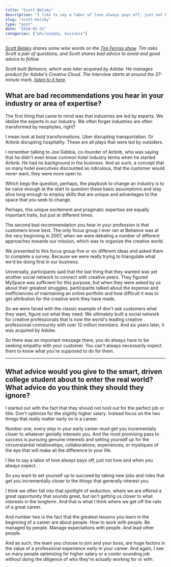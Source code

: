 ```yaml
---
title: "Scott Belsky"
description: "I like to say a labor of love always pays off, just not how and when you always expect."
slug: "scott-belsky"  
type: "post"
date: "2018-01-31"
categories: ["philosophy, business"]
---
```


*[Scott Belsky](http://www.scottbelsky.com/) shares some wise words on the [Tim Ferriss show](https://art19.com/shows/tim-ferriss-show/episodes/aca07cd4-ffea-4975-825e-daf00953ed27). Tim asks Scott a pair of questions, and Scott shares bad advice to avoid and good advice to follow.* 

*Scott built Behance, which was later acquired by Adobe. He manages product for Adobe's Creative Cloud. The interview starts at around the 37-minute mark, [listen to it here](https://art19.com/shows/tim-ferriss-show/episodes/aca07cd4-ffea-4975-825e-daf00953ed27).*


## What are bad recommendations you hear in your industry or area of expertise? 

The first thing that came to mind was that industries are led by experts. We idolize the experts in our industry. We often forget industries are often transformed by neophytes, right? 

I mean look at bold transformations. Uber disrupting transportation. Or Airbnb disrupting hospitality. These are all plays that were led by outsiders. 

I remember talking to Joe Gebbia, co-founder of Airbnb, who was saying that he didn't even know common hotel industry terms when he started Airbnb. He had no background in the business. And as such, a concept that so many hotel executives discounted as ridiculous, that the customer would never want, they were more open to. 

Which begs the question, perhaps, the playbook to change an industry is to be naive enough at the start to question these basic assumptions and stay alive long enough to employ skills that are unique and advantages to the space that you seek to change. 

Perhaps, this unique excitement and pragmatic expertise are equally important traits, but just at different times. 

The second bad recommendation you hear in your profession is that customers know best. The only focus group I ever ran at Behance was at the very beginning in 2007, when we were debating a number of different approaches towards our mission, which was to organize the creative world.

We presented to this focus group five or six different ideas and asked them to complete a survey. Because we were really trying to triangulate what we'd be doing first in our business. 

Universally, participants said that the last thing that they wanted was yet another social network to connect with creative peers. They figured MySpace was sufficient for this purpose, but when they were asked by us about their greatest struggles, participants talked about the expense and inefficiencies of maintaining an online portfolio and how difficult it was to get attribution for the creative work they have made. 

So we were faced with the classic example of don't ask customers what they want, figure out what they need. We ultimately built a social network for creative professionals that is now the world's leading creative professional community with over 12 million members. And six years later, it was acquired by Adobe. 

So there was an important message there, you do always have to be seeking empathy with your customer. You can't always necessarily expect them to know what you're supposed to do for them. 

* * * 

## What advice would you give to the smart, driven college student about to enter the real world? What advice do you think they should they ignore? 

I started out with the fact that they should not hold out for the perfect job or title. Don't optimize for the slightly higher salary. Instead focus on the two things that really matter early on in a career. 

Number one, every step in your early career must get you incrementally closer to whatever genially interests you. And the most promising pass to success is pursuing genuine interests and setting yourself up for the circumstantial relationships, collaborations, experiences, or mystiques of the eye that will make all the difference in your life. 

I like to say a labor of love always pays off, just not how and when you always expect. 

So you want to set yourself up to succeed by taking new jobs and roles that get you incrementally closer to the things that generally interest you. 

I think we often fall into that spotlight of seduction, where we are offered a great opportunity that sounds great, but isn't getting us closer to what interests in the longterm. And that is what I think where we get off the rails of a great career. 

And number two is the fact that the greatest lessons you learn in the beginning of a career are about people. How to work with people. Be managed by people. Manage expectations with people. And lead other people. 

And as such, the team you choose to join and your boss, are huge factors in the value of a professional experience early in your career. And again, I see so many people optimizing for higher salary or a cooler sounding job without doing the diligence of who they're actually working for or with. 